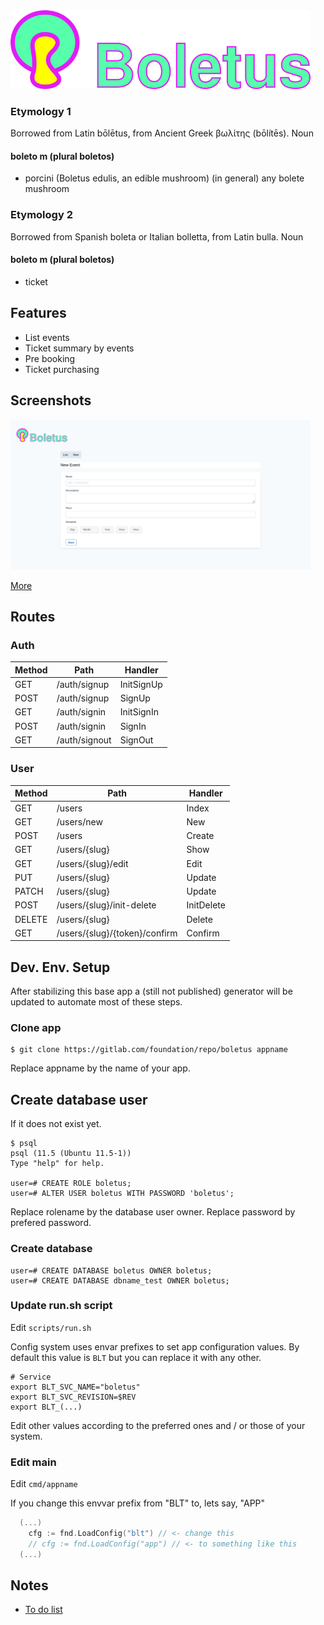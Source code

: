 <img src="docs/img/boletus_iso.png" width="480">

### Etymology 1

Borrowed from Latin bōlētus, from Ancient Greek βωλίτης (bōlítēs).
Noun

#### boleto m (plural boletos)

  * porcini (Boletus edulis, an edible mushroom)
    (in general) any bolete mushroom

### Etymology 2

Borrowed from Spanish boleta or Italian bolletta, from Latin bulla.
Noun

#### boleto m (plural boletos)

  * ticket

## Features

  * List events
  * Ticket summary by events
  * Pre booking
  * Ticket purchasing

## Screenshots

<img src="docs/img/new_event.png" width="480">

[More](docs/screenshots.md)

## Routes

### Auth

| Method | Path          | Handler    |
|--------|---------------|------------|
| GET    | /auth/signup  | InitSignUp |
| POST   | /auth/signup  | SignUp     |
| GET    | /auth/signin  | InitSignIn |
| POST   | /auth/signin  | SignIn     |
| GET    | /auth/signout | SignOut    |

### User

| Method | Path                          | Handler    |
|--------|-------------------------------|------------|
| GET    | /users                        | Index      |
| GET    | /users/new                    | New        |
| POST   | /users                        | Create     |
| GET    | /users/{slug}                 | Show       |
| GET    | /users/{slug}/edit            | Edit       |
| PUT    | /users/{slug}                 | Update     |
| PATCH  | /users/{slug}                 | Update     |
| POST   | /users/{slug}/init-delete     | InitDelete |
| DELETE | /users/{slug}                 | Delete     |
| GET    | /users/{slug}/{token}/confirm | Confirm    |


## Dev. Env. Setup

After stabilizing this base app a (still not published) generator will be updated to automate most of these steps.

### Clone app

```shell
$ git clone https://gitlab.com/foundation/repo/boletus appname
```

Replace appname by the name of your app.

## Create database user

If it does not exist yet.

```shell
$ psql
psql (11.5 (Ubuntu 11.5-1))
Type "help" for help.

user=# CREATE ROLE boletus;
user=# ALTER USER boletus WITH PASSWORD 'boletus';
```

Replace rolename by the database user owner.
Replace password by prefered password.

### Create database

```shell
user=# CREATE DATABASE boletus OWNER boletus;
user=# CREATE DATABASE dbname_test OWNER boletus;
```

### Update run.sh script

Edit `scripts/run.sh`

Config system uses envar prefixes to set app configuration values.
By default this value is `BLT` but you can replace it with any other.

```shell
# Service
export BLT_SVC_NAME="boletus"
export BLT_SVC_REVISION=$REV
export BLT_(...)
```

Edit other values according to the preferred ones and / or those of your system.

### Edit main

Edit `cmd/appname`

If you change this envvar prefix from "BLT" to, lets say, "APP"

```go
  (...)
	cfg := fnd.LoadConfig("blt") // <- change this
	// cfg := fnd.LoadConfig("app") // <- to something like this
  (...)
```

## Notes

* [To do list](docs/gtd/gtd.md)


